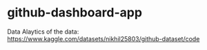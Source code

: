 # github-dashboard-app
Data Alaytics of the data: https://www.kaggle.com/datasets/nikhil25803/github-dataset/code
